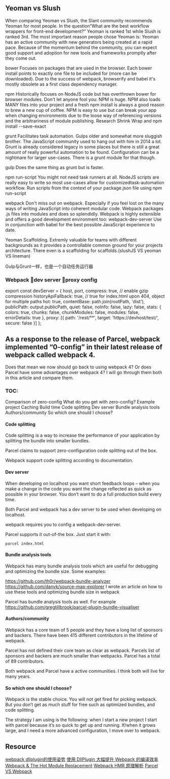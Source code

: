 ## Yeoman vs Slush

When comparing Yeoman vs Slush, the Slant community recommends Yeoman for most people. In the question“What are the best workflow wrappers for front-end development?” Yeoman is ranked 1st while Slush is ranked 3rd. The most important reason people chose Yeoman is:
Yeoman has an active community with new generators being created at a rapid pace. Because of the momentum behind the community, you can expect good support and adoption for new tools and frameworks promptly after they come out.

bower Focuses on packages that are used in the browser. Each bower install <packagename> points to exactly one file to be included for (more can be downloaded). Due to the success of webpack, browserify and babel it's mostly obsolete as a first class dependency manager.

npm Historically focuses on NodeJS code but has overthrown bower for browser modules. Don't let anyone fool you: NPM is huge. NPM also loads MANY files into your project and a fresh npm install is always a good reason to brew a new cup of coffee. NPM is easy to use but can break your app when changing environments due to the loose way of referencing versions and the arbitrariness of module publishing. Research Shrink Wrap and npm install --save-exact

grunt Facilitates task automation. Gulps older and somewhat more sluggish brother. The JavaScript community used to hang out with him in 2014 a lot. Grunt is already considered legacy in some places but there is still a great amount of really powerful automation to be found. Configuration can be a nightmare for larger use-cases. There is a grunt module for that though.

gulp Does the same thing as grunt but is faster.

npm run-script You might not need task runners at all. NodeJS scripts are really easy to write so most use-cases allow for customizedtask-automation workflow. Run scripts from the context of your package.json file using npm run-script

webpack Don't miss out on webpack. Especially if you feel lost on the many ways of writing JavaScript into coherent modular code. Webpack packages .js files into modules and does so splendidly. Webpack is highly extensible and offers a good development environment too: webpack-dev-server Use in conjunction with babel for the best possible JavaScript experience to date.

Yeoman Scaffolding. Extremly valuable for teams with different backgrounds as it provides a controllable common ground for your projects architecture. There even is a scaffolding for scaffolds.(slushJS VS yeoman VS lineman)



Gulp与Grunt一样，也是一个自动任务运行器


### Webpack dev server proxy config
export const devServer = {
  host,
  port,
  compress: true, // enable gzip compression
  historyApiFallback: true, // true for index.html upon 404, object for multiple paths
  hot: true,
  contentBase: path.join(rootPath, 'dist'),
  publicPath: output.publicPath,
  quiet: false,
  noInfo: false,
  lazy: false,
  stats: {
    colors: true,
    chunks: false,
    chunkModules: false,
    modules: false,
    errorDetails: true
  },
  proxy: [{
    path: '/rest/**',
    target: 'https://devhost/test/',
    secure: false
  }]
};

## As a response to the release of Parcel, webpack implemented “0-config” in their latest release of webpack called webpack 4.

Does that mean we now should go back to using webpack 4? Or does Parcel have some advantages over webpack 4? I will go through them both in this article and compare them.

### TOC:

Comparison of zero-config
What do you get with zero-config?
Example project
Caching
Build time
Code splitting
Dev server
Bundle analysis tools
Authors/community
So which one should I choose?

#### Code splitting
Code splitting is a way to increase the performance of your application by splitting the bundle into smaller bundles.

Parcel claims to support zero-configuration code splitting out of the box.

Webpack support code splitting according to documentation.

#### Dev server
When developing on localhost you want short feedback loops – when you make a change in the code you want the change reflected as quick as possible in your browser. You don’t want to do a full production build every time.

Both Parcel and webpack has a dev server to be used when developing on localhost.

webpack requires you to config a webpack-dev-server.

Parcel supports it out-of-the box. Just start it with:
```
parcel index.html
```

#### Bundle analysis tools
Webpack has many bundle analysis tools which are useful for debugging and optimizing the bundle size. Some examples:

https://github.com/th0r/webpack-bundle-analyzer
https://github.com/danvk/source-map-explorer
I wrote an article on how to use these tools and optimizing bundle size in webpack

Parcel has bundle analysis tools as well. For example https://github.com/gregtillbrook/parcel-plugin-bundle-visualiser

#### Authors/community
Webpack has a core team of 5 people and they have a long list of sponsors and backers. There have been 415 different contributors in the lifetime of webpack.

Parcel has not defined their core team as clear as webpack. Parcels list of sponsors and backers are much smaller than webpacks. Parcel has a total of 89 contributors.

Both webpack and Parcel have a active communities. I think both will live for many years.

#### So which one should I choose?
Webpack is the stable choice. You will not get fired for picking webpack. But you don’t get as much stuff for free such as optimized bundles, and code splitting.

The strategy I am using is the following: when I start a new project I start with parcel because it’s so quick to get up and running. If/when it grows large, and I need a more advanced configuration, I move over to webpack.

## Resource
[webpack dllplugin的使用姿势](https://www.jianshu.com/p/d6e0ab2fed25)
[使用 DllPlugin 大幅提升 Webpack 的编译效率](http://imlianer.com/a/20170527-webpack-dll-plugin)
[Webpack & The Hot Module Replacement](https://medium.com/@rajaraodv/webpack-hot-module-replacement-hmr-e756a726a07)
[Webpack HMR 原理解析](https://zhuanlan.zhihu.com/p/30669007)
[Parcel VS Webpack](http://blog.jakoblind.no/parcel-webpack/)




